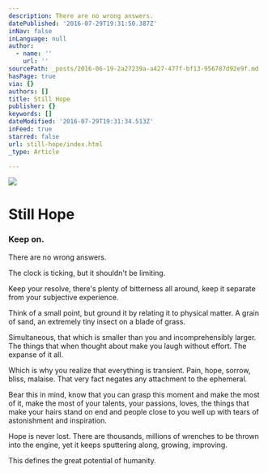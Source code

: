 ```yaml
---
description: There are no wrong answers.
datePublished: '2016-07-29T19:31:50.387Z'
inNav: false
inLanguage: null
author:
  - name: ''
    url: ''
sourcePath: _posts/2016-06-19-2a27239a-a427-477f-bf13-956787d92e9f.md
hasPage: true
via: {}
authors: []
title: Still Hope
publisher: {}
keywords: []
dateModified: '2016-07-29T19:31:34.513Z'
inFeed: true
starred: false
url: still-hope/index.html
_type: Article

---
```

![](https://the-grid-user-content.s3-us-west-2.amazonaws.com/3d4f7e44-d05a-45e0-b43e-143c6dc8521f.jpg)

# Still Hope

### Keep on.

There are no wrong answers.

The clock is ticking, but it shouldn't be limiting.

Keep your resolve, there's plenty of bitterness all around, keep it separate from your subjective experience.

Think of a small point, but ground it by relating it to physical matter. A grain of sand, an extremely tiny insect on a blade of grass.

Simultaneous, that which is smaller than you and incomprehensibly larger. The things that when thought about make you laugh without effort. The expanse of it all.

Which is why you realize that everything is transient. Pain, hope, sorrow, bliss, malaise. That very fact negates any attachment to the ephemeral.

Bear this in mind, know that you can grasp this moment and make the most of it, make the most of your talents, your passions, loves, the things that make your hairs stand on end and people close to you well up with tears of astonishment and inspiration.

Hope is never lost. There are thousands, millions of wrenches to be thrown into the engine, yet it keeps sputtering along, growing, improving.

This defines the great potential of humanity.